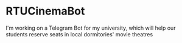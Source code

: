 # RTUCinemaBot
I'm working on a Telegram Bot for my university, which will help our students reserve seats in local dormitories' movie theatres
